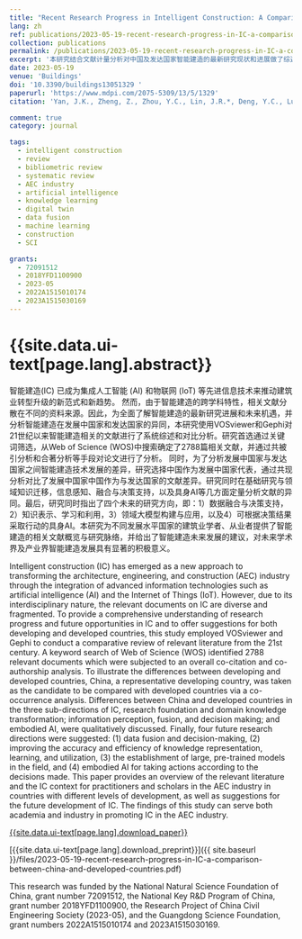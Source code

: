 ```yaml
---
title: "Recent Research Progress in Intelligent Construction: A Comparison between China and Developed Countries"
lang: zh
ref: publications/2023-05-19-recent-research-progress-in-IC-a-comparison-between-china-and-developed-countries
collection: publications
permalink: /publications/2023-05-19-recent-research-progress-in-IC-a-comparison-between-china-and-developed-countries
excerpt: '本研究结合文献计量分析对中国及发达国家智能建造的最新研究现状和进展做了综述和对比分析，以系统了解智能建造的最新研究与应用进展，并为各国发展智能建造提供建议和参考'
date: 2023-05-19
venue: 'Buildings'
doi: '10.3390/buildings13051329 '
paperurl: 'https://www.mdpi.com/2075-5309/13/5/1329'
citation: 'Yan, J.K., Zheng, Z., Zhou, Y.C., Lin, J.R.*, Deng, Y.C., Lu, X.Z. (2023). Recent Research Progress in Intelligent Construction: A Comparison between China and Developed Countries. <i>Buildings</i>, 13(5), 1329. doi: 10.3390/buildings13051329 '

comment: true
category: journal

tags: 
  - intelligent construction
  - review
  - bibliometric review
  - systematic review
  - AEC industry
  - artificial intelligence
  - knowledge learning
  - digital twin
  - data fusion
  - machine learning
  - construction
  - SCI

grants:
  - 72091512
  - 2018YFD1100900
  - 2023-05
  - 2022A1515010174
  - 2023A1515030169
---
```



{{site.data.ui-text[page.lang].abstract}}
====

智能建造(IC) 已成为集成人工智能 (AI) 和物联网 (IoT) 等先进信息技术来推动建筑业转型升级的新范式和新趋势。 然而，由于智能建造的跨学科特性，相关文献分散在不同的资料来源。因此，为全面了解智能建造的最新研究进展和未来机遇，并分析智能建造在发展中国家和发达国家的异同，本研究使用VOSviewer和Gephi对21世纪以来智能建造相关的文献进行了系统综述和对比分析。研究首选通过关键词筛选，从Web of Science (WOS)中搜索确定了2788篇相关文献，并通过共被引分析和合著分析等手段对论文进行了分析。 同时，为了分析发展中国家与发达国家之间智能建造技术发展的差异，研究选择中国作为发展中国家代表，通过共现分析对比了发展中国家中国作为与发达国家的文献差异。研究同时在基础研究与领域知识迁移，信息感知、融合与决策支持，以及具身AI等几方面定量分析文献的异同。最后，研究同时指出了四个未来的研究方向，即：1）数据融合与决策支持，2）知识表示、学习和利用，3）领域大模型构建与应用，以及4）可根据决策结果采取行动的具身AI。本研究为不同发展水平国家的建筑业学者、从业者提供了智能建造的相关文献概览与研究脉络，并给出了智能建造未来发展的建议，对未来学术界及产业界智能建造发展具有显著的积极意义。

Intelligent construction (IC) has emerged as a new approach to transforming the architecture, engineering, and construction (AEC) industry through the integration of advanced information technologies such as artificial intelligence (AI) and the Internet of Things (IoT). However, due to its interdisciplinary nature, the relevant documents on IC are diverse and fragmented. To provide a comprehensive understanding of research progress and future opportunities in IC and to offer suggestions for both developing and developed countries, this study employed VOSviewer and Gephi to conduct a comparative review of relevant literature from the 21st century. A keyword search of Web of Science (WOS) identified 2788 relevant documents which were subjected to an overall co-citation and co-authorship analysis. To illustrate the differences between developing and developed countries, China, a representative developing country, was taken as the candidate to be compared with developed countries via a co-occurrence analysis. Differences between China and developed countries in the three sub-directions of IC, research foundation and domain knowledge transformation; information perception, fusion, and decision making; and embodied AI, were qualitatively discussed. Finally, four future research directions were suggested: (1) data fusion and decision-making, (2) improving the accuracy and efficiency of knowledge representation, learning, and utilization, (3) the establishment of large, pre-trained models in the field, and (4) embodied AI for taking actions according to the decisions made. This paper provides an overview of the relevant literature and the IC context for practitioners and scholars in the AEC industry in countries with different levels of development, as well as suggestions for the future development of IC. The findings of this study can serve both academia and industry in promoting IC in the AEC industry.

[{{site.data.ui-text[page.lang].download_paper}}]({{page.paperurl}})

[{{site.data.ui-text[page.lang].download_preprint}}]({{ site.baseurl }}/files/2023-05-19-recent-research-progress-in-IC-a-comparison-between-china-and-developed-countries.pdf)

This research was funded by the National Natural Science Foundation of China, grant number 72091512, the National Key R&D Program of China, grant number 2018YFD1100900, the Research Project of China Civil Engineering Society (2023-05), and the Guangdong Science Foundation, grant numbers 2022A1515010174 and 2023A1515030169.
